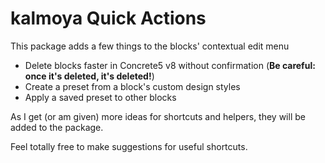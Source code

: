 # kalmoya Quick Actions

This package adds a few things to the blocks' contextual edit menu

- Delete blocks faster in Concrete5 v8 without confirmation (**Be careful: once it's deleted, it's deleted!**)
- Create a preset from a block's custom design styles
- Apply a saved preset to other blocks

As I get (or am given) more ideas for shortcuts and helpers, they will be added to the package.

Feel totally free to make suggestions for useful shortcuts.

